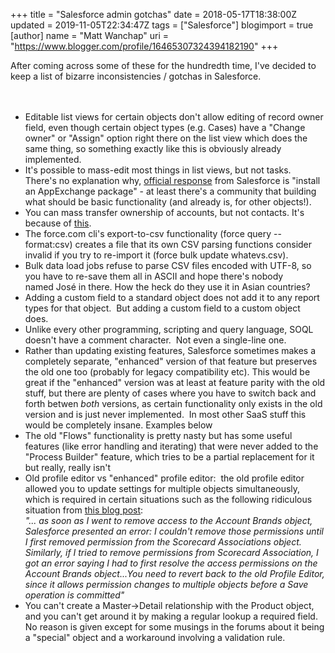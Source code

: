 +++
title = "Salesforce admin gotchas"
date = 2018-05-17T18:38:00Z
updated = 2019-11-05T22:34:47Z
tags = ["Salesforce"]
blogimport = true 
[author]
	name = "Matt Wanchap"
	uri = "https://www.blogger.com/profile/16465307324394182190"
+++

After coming across some of these for the hundredth time, I've decided to keep a list of bizarre inconsistencies / gotchas in Salesforce.<br /><br /><br /><ul><li>Editable list views for certain objects don't allow editing of record owner field, even though certain object types (e.g. Cases) have a "Change owner" or "Assign" option right there on the list view which does the same thing, so something exactly like this is obviously already implemented.</li><li>It's possible to mass-edit most things in list views, but not tasks.&nbsp; There's no explanation why, <a href="https://success.salesforce.com/ideaView?id=08730000000BpldAAC">official response</a> from Salesforce is "install an AppExchange package" - at least there's a community that building what should be basic functionality (and already is, for other objects!).</li><li>You can mass transfer ownership of accounts, but not contacts. It's because of <a href="https://success.salesforce.com/ideaView?id=08730000000BrrFAAS" target="_blank">this</a>.</li><li>The force.com cli's export-to-csv functionality (force query --format:csv) creates a file that its own CSV parsing functions consider invalid if you try to re-import it (force bulk update whatevs.csv).</li><li>Bulk data load jobs refuse to parse CSV files encoded with UTF-8, so you have to re-save them all in ASCII and hope there's nobody named&nbsp;José in there. How the heck do they use it in Asian countries?</li><li>Adding a custom field to a standard object does not add it to any report types for that object.&nbsp; But adding a custom field to a custom object does.</li><li>Unlike every other programming, scripting and query language, SOQL doesn't have a comment character.&nbsp; Not even a single-line one.</li><li>Rather than updating existing features, Salesforce sometimes makes a completely separate, "enhanced" version of that feature but preserves the old one too (probably for legacy compatibility etc). This would be great if the "enhanced" version was at least at feature parity with the old stuff, but there are plenty of cases where you have to switch back and forth betwen&nbsp;<i>both</i>&nbsp;versions, as certain functionality only exists in the old version and is just never implemented.&nbsp; In most other SaaS stuff this would be completely insane. Examples below</li><li>The old "Flows" functionality is pretty nasty but has some useful features (like error handling and iterating) that were never added to the "Process Builder" feature, which tries to be a partial replacement for it but really, really isn't</li><li>Old profile editor vs "enhanced" profile editor:&nbsp; the old profile editor allowed you to update settings for multiple objects simultaneously, which is required in certain situations such as the following ridiculous situation from <a href="http://forcemonkey.blogspot.com/2018/11/resolving-read-all-accounts-permissions.html" target="_blank">this blog post</a>:<br /><i>"... as soon as I went to remove access to the Account Brands object, Salesforce presented an error: I couldn't remove those permissions until I first removed permission from the Scorecard Associations object. Similarly, if I tried to remove permissions from Scorecard Association, I got an error saying I had to first resolve the access permissions on the Account Brands object...You need to revert back to the old Profile Editor, since it allows permission changes to multiple objects before a Save operation is committed"</i></li><li>You can't create a Master-&gt;Detail relationship with the Product object, and you can't get around it by making a regular lookup a required field. No reason is given except for some musings in the forums about it being a "special" object and a workaround involving a validation rule.</li></ul><div><br /></div><div><br /></div>
